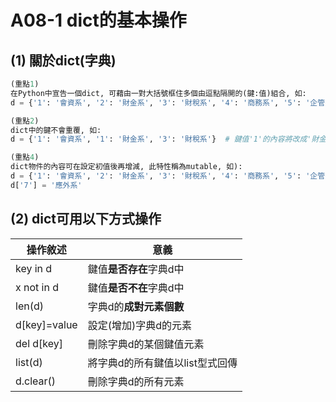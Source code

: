 # A08-1 dict的基本操作


## (1) 關於dict(字典)
``` python
(重點1)
在Python中宣告一個dict, 可藉由一對大括號框住多個由逗點隔開的(鍵:值)組合, 如:
d = {'1': '會資系', '2': '財金系', '3': '財稅系', '4': '商務系', '5': '企管系', '6': '資管系', '7': '應外系'}

(重點2)
dict中的鍵不會重覆, 如:
d = {'1': '會資系', '1': '財金系', '3': '財稅系'}  # 鍵值'1'的內容將改成'財金系'!

(重點4)
dict物件的內容可在設定初值後再增減, 此特性稱為mutable, 如):
d = {'1': '會資系', '2': '財金系', '3': '財稅系', '4': '商務系', '5': '企管系', '6': '資管系'}  
d['7'] = '應外系'
```

## (2) dict可用以下方式操作

| 操作敘述 | 意義 |
|---------|------|
| key in d | 鍵值**是否存在**字典d中 |
| x not in d | 鍵值**是否不在**字典d中 |
| len(d) | 字典d的**成對元素個數** |
| d[key]=value | 設定(增加)字典d的元素 |
| del d[key] | 刪除字典d的某個鍵值元素 |
| list(d) | 將字典d的所有鍵值以list型式回傳 |
| d.clear() | 刪除字典d的所有元素 |
